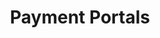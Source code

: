 ---
lang: en
title: Payment Portals
ref: payment-portals-home
parent: Payment Portals
has_children: true
nav_order: 6
---